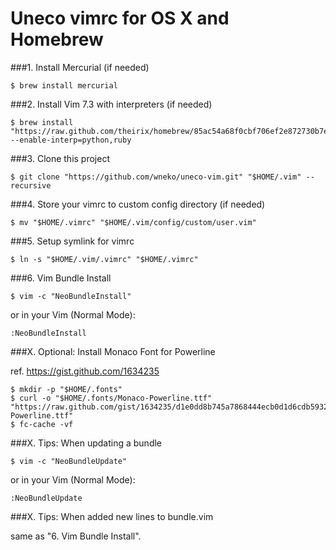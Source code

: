 # Uneco vimrc for OS X and Homebrew

###1. Install Mercurial (if needed)

```
$ brew install mercurial
```

###2. Install Vim 7.3 with interpreters (if needed)

```
$ brew install "https://raw.github.com/theirix/homebrew/85ac54a68f0cbf706ef2e872730b7e7706f57c24/Library/Formula/vim.rb" --enable-interp=python,ruby
```

###3. Clone this project

```
$ git clone "https://github.com/wneko/uneco-vim.git" "$HOME/.vim" --recursive
```

###4. Store your vimrc to custom config directory  (if needed)

```
$ mv "$HOME/.vimrc" "$HOME/.vim/config/custom/user.vim"
```

###5. Setup symlink for vimrc

```
$ ln -s "$HOME/.vim/.vimrc" "$HOME/.vimrc"
```

###6. Vim Bundle Install

```
$ vim -c "NeoBundleInstall"
```

or in your Vim (Normal Mode):

``` vim-normal-mode
:NeoBundleInstall
```

###X. Optional: Install Monaco Font for Powerline 

ref. https://gist.github.com/1634235

```
$ mkdir -p "$HOME/.fonts"
$ curl -o "$HOME/.fonts/Monaco-Powerline.ttf" "https://raw.github.com/gist/1634235/d1e0dd8b745a7868444ecb0d1d6cdb593249f9d5/Monaco_Linux-Powerline.ttf"
$ fc-cache -vf
```

###X. Tips: When updating a bundle

```
$ vim -c "NeoBundleUpdate"
```

or in your Vim (Normal Mode):

``` vim-normal-mode
:NeoBundleUpdate
```

###X. Tips: When added new lines to bundle.vim 

same as "6. Vim Bundle Install".